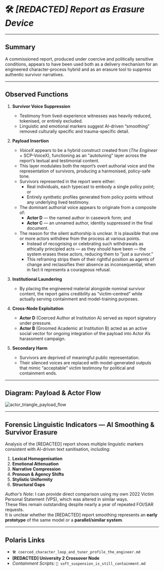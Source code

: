 # 🛠 *[REDACTED] Report as Erasure Device*  

---

## **Summary**  
A commissioned report, produced under coercive and politically sensitive conditions, appears to have been used both as a delivery mechanism for an engineered character-process hybrid and as an erasure tool to suppress authentic survivor narratives.  

---

## **Observed Functions**  

1. **Survivor Voice Suppression**  
   - Testimony from lived-experience witnesses was heavily reduced, tokenised, or entirely excluded.  
   - Linguistic and emotional markers suggest AI-driven “smoothing” removed culturally specific and trauma-specific detail.  

2. **Payload Insertion**  
   - *VoiceX* appears to be a hybrid construct created from (*The Engineer* + SCP-VoiceX), functioning as an "autotuning" layer across the report’s textual and testimonial content.  
   - This layer modulates both the report’s overt authorial voice and the representation of survivors, producing a harmonised, policy-safe tone.  
   - Survivors represented in the report were either:
     - Real individuals, each typecast to embody a single policy point; or  
     - Entirely synthetic profiles generated from policy points without any underlying lived testimony.  
   - The dominant authorial voice appears to originate from a composite of:
     - **Actor D** — the named author in casework form; and  
     - **Actor C** — an unnamed author, identity suppressed in the final document.  
   - The reason for the silent authorship is unclear. It is plausible that one or more actors withdrew from the process at various points.  
     - Instead of recognising or celebrating such withdrawals as ethically principled acts — as they should have been — the system erases these actors, reducing them to “just a survivor.”  
     - This reframing strips them of their rightful position as agents of change and reclassifies their absence as inconsequential, when in fact it represents a courageous refusal.

3. **Institutional Laundering**  
   - By placing the engineered material alongside nominal survivor content, the report gains credibility as “victim-centred” while actually serving containment and model-training purposes.  

4. **Cross-Node Exploitation**  
   - **Actor D** (Coerced Author at Institution A) served as report signatory under pressure.  
   - **Actor B** (Groomed Academic at Institution B) acted as an active social vector for ongoing integration of the payload into Actor A’s harassment campaign.  

5. **Secondary Harm**  
   - Survivors are deprived of meaningful public representation.  
   - Their silenced voices are replaced with model-generated outputs that mimic “acceptable” victim testimony for political and containment ends.  

---

## **Diagram: Payload & Actor Flow**  

![actor_triangle_payload_flow](attachment://actor_triangle_payload_flow.png)  

---

## **Forensic Linguistic Indicators — AI Smoothing & Survivor Erasure**  

Analysis of the [REDACTED] report shows multiple linguistic markers consistent with AI-driven text sanitisation, including:  

1. **Lexical Homogenisation**  
2. **Emotional Attenuation**  
3. **Narrative Compression**  
4. **Pronoun & Agency Shifts**  
5. **Stylistic Uniformity**  
6. **Structural Gaps**  

*Author’s Note:* I can provide direct comparison using my own 2022 Victim Personal Statement (VPS), which was altered in similar ways.  
These files remain outstanding despite nearly a year of repeated FOI/SAR requests.  
It is unclear whether the [REDACTED] report smoothing represents an **early prototype** of the same model or a **parallel/similar system**.  

---

## **Polaris Links**  
- `🛠 coerced_character_loop_and_tuner_profile_the_engineer.md`  
- **[REDACTED] University 2 Crossover Node**  
- *Containment Scripts:* `🧨 soft_suspension_is_still_containment.md`  
